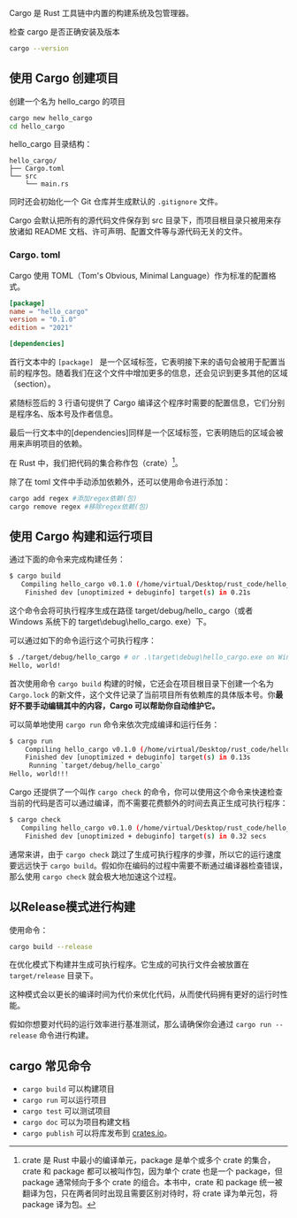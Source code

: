 Cargo 是 Rust 工具链中内置的构建系统及包管理器。

检查 cargo 是否正确安装及版本
```bash
cargo --version
```

## 使用 Cargo 创建项目
创建一个名为 hello_cargo 的项目
```bash
cargo new hello_cargo
cd hello_cargo
```
hello_cargo 目录结构：
```
hello_cargo/
├── Cargo.toml
└── src
    └── main.rs
```
同时还会初始化一个 Git 仓库并生成默认的 `.gitignore` 文件。

Cargo 会默认把所有的源代码文件保存到 src 目录下，而项目根目录只被用来存放诸如 README 文档、许可声明、配置文件等与源代码无关的文件。
### Cargo. toml
Cargo 使用 TOML（Tom's Obvious, Minimal Language）作为标准的配置格式。
```toml
[package]
name = "hello_cargo"
version = "0.1.0"
edition = "2021"

[dependencies]
```
首行文本中的 `[package] ` 是一个区域标签，它表明接下来的语句会被用于配置当前的程序包。随着我们在这个文件中增加更多的信息，还会见识到更多其他的区域（section）。

紧随标签后的 3 行语句提供了 Cargo 编译这个程序时需要的配置信息，它们分别是程序名、版本号及作者信息。

最后一行文本中的[dependencies]同样是一个区域标签，它表明随后的区域会被用来声明项目的依赖。

在 Rust 中，我们把代码的集合称作包（crate）[^1]。

除了在 toml 文件中手动添加依赖外，还可以使用命令进行添加：
```bash
cargo add regex #添加regex依赖(包)  
cargo remove regex #移除regex依赖(包)
```

## 使用 Cargo 构建和运行项目
通过下面的命令来完成构建任务：
```bash
$ cargo build
   Compiling hello_cargo v0.1.0 (/home/virtual/Desktop/rust_code/hello_cargo)
    Finished dev [unoptimized + debuginfo] target(s) in 0.21s
```

这个命令会将可执行程序生成在路径 target/debug/hello_ cargo（或者 Windows 系统下的 target\debug\hello_cargo. exe）下。

可以通过如下的命令运行这个可执行程序：
```bash
$ ./target/debug/hello_cargo # or .\target\debug\hello_cargo.exe on Windows 
Hello, world!
```

首次使用命令 `cargo build` 构建的时候，它还会在项目根目录下创建一个名为 `Cargo.lock` 的新文件，这个文件记录了当前项目所有依赖库的具体版本号。你**最好不要手动编辑其中的内容，Cargo 可以帮助你自动维护它。**

可以简单地使用 `cargo run` 命令来依次完成编译和运行任务：
```bash
$ cargo run
    Compiling hello_cargo v0.1.0 (/home/virtual/Desktop/rust_code/hello_cargo)
    Finished dev [unoptimized + debuginfo] target(s) in 0.13s
     Running `target/debug/hello_cargo`
Hello, world!!!
```

Cargo 还提供了一个叫作 `cargo check` 的命令，你可以使用这个命令来快速检查当前的代码是否可以通过编译，而不需要花费额外的时间去真正生成可执行程序：

```bash
$ cargo check
   Compiling hello_cargo v0.1.0 (/home/virtual/Desktop/rust_code/hello_cargo)
    Finished dev [unoptimized + debuginfo] target(s) in 0.32 secs
```

通常来讲，由于 `cargo check` 跳过了生成可执行程序的步骤，所以它的运行速度要远远快于 `cargo build`。假如你在编码的过程中需要不断通过编译器检查错误，那么使用 `cargo check` 就会极大地加速这个过程。

## 以Release模式进行构建

使用命令：

```bash
cargo build --release
```

在优化模式下构建并生成可执行程序。它生成的可执行文件会被放置在 `target/release` 目录下。

这种模式会以更长的编译时间为代价来优化代码，从而使代码拥有更好的运行时性能。

假如你想要对代码的运行效率进行基准测试，那么请确保你会通过 `cargo run --release` 命令进行构建。


## cargo 常见命令

- `cargo build` 可以构建项目
- `cargo run` 可以运行项目
- `cargo test` 可以测试项目
- `cargo doc` 可以为项目构建文档
- `cargo publish` 可以将库发布到 [crates.io](https://crates.io/)。





> [^1]: crate 是 Rust 中最小的编译单元，package 是单个或多个 crate 的集合，crate 和 package 都可以被叫作包，因为单个 crate 也是一个 package，但 package 通常倾向于多个 crate 的组合。本书中，crate 和 package 统一被翻译为包，只在两者同时出现且需要区别对待时，将 crate 译为单元包，将 package 译为包。